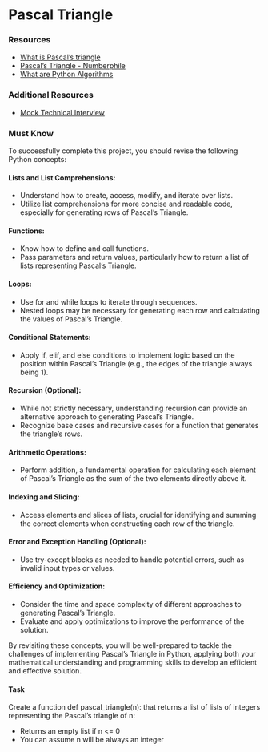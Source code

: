 # Pascal Triangle

### Resources
* [What is Pascal’s triangle](https://www.cuemath.com/algebra/pascals-triangle/)
* [Pascal’s Triangle - Numberphile](https://www.youtube.com/watch?feature=shared&v=0iMtlus-afo)
* [What are Python Algorithms](https://builtin.com/data-science/python-algorithms)
### Additional Resources
* [Mock Technical Interview](https://www.youtube.com/watch?v=1qw5ITr3k9E)
### Must Know
To successfully complete this project, you should revise the following Python concepts:

#### Lists and List Comprehensions:

* Understand how to create, access, modify, and iterate over lists.
* Utilize list comprehensions for more concise and readable code, especially for generating rows of Pascal’s Triangle.
#### Functions:

* Know how to define and call functions.
* Pass parameters and return values, particularly how to return a list of lists representing Pascal’s Triangle.
#### Loops:

* Use for and while loops to iterate through sequences.
* Nested loops may be necessary for generating each row and calculating the values of Pascal’s Triangle.
#### Conditional Statements:

* Apply if, elif, and else conditions to implement logic based on the position within Pascal’s Triangle (e.g., the edges of the triangle always being 1).
#### Recursion (Optional):

* While not strictly necessary, understanding recursion can provide an alternative approach to generating Pascal’s Triangle.
* Recognize base cases and recursive cases for a function that generates the triangle’s rows.
#### Arithmetic Operations:

* Perform addition, a fundamental operation for calculating each element of Pascal’s Triangle as the sum of the two elements directly above it.
#### Indexing and Slicing:

* Access elements and slices of lists, crucial for identifying and summing the correct elements when constructing each row of the triangle.
#### Error and Exception Handling (Optional):

* Use try-except blocks as needed to handle potential errors, such as invalid input types or values.
#### Efficiency and Optimization:

* Consider the time and space complexity of different approaches to generating Pascal’s Triangle.
* Evaluate and apply optimizations to improve the performance of the solution.

By revisiting these concepts, you will be well-prepared to tackle the challenges of implementing Pascal’s Triangle in Python, applying both your mathematical understanding and programming skills to develop an efficient and effective solution.

#### Task
Create a function def pascal_triangle(n): that returns a list of lists of integers representing the Pascal’s triangle of n:

* Returns an empty list if n <= 0
* You can assume n will be always an integer
